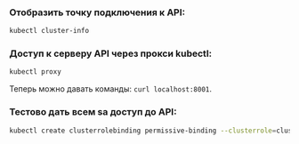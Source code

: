 ### Отобразить точку подключения к API:  
``` bash
kubectl cluster-info
```
### Доступ к серверу API через прокси kubectl:  
``` bash
kubectl proxy
```
Теперь можно давать команды: `curl localhost:8001`.  
### Тестово дать всем sa доступ до API:
``` bash
kubectl create clusterrolebinding permissive-binding --clusterrole=cluster-admin --group=system:serviceaccounts
```
